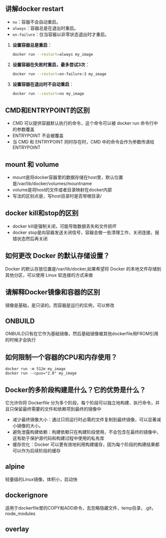 ## 讲解docker restart

- `no`：容器不会自动重启。
- `always`：容器总是在退出时重启。
- `on-failure`：仅当容器以非零状态退出时才重启。

1. **设置容器总是重启**：
   ```bash
   docker run --restart=always my_image
   ```

2. **设置容器在失败时重启，最多尝试3次**：
   ```bash
   docker run --restart=on-failure:3 my_image
   ```

3. **设置容器在退出时不自动重启**：
   ```bash
   docker run --restart=no my_image
   ```
   

## CMD和ENTRYPOINT的区别

- CMD 可以提供容器默认执行的命令，这个命令可以被 docker run 命令行中的参数覆盖
- ENTRYPOINT 不会被覆盖
- 当 CMD 和 ENTRYPOINT 同时存在时，CMD 中的命令会作为参数传递给 ENTRYPOINT

## mount 和 volume

- mount是将docker容器里的数据存储在host里，默认位置是/var/lib/docker/volumes/mountname
- volume是将host的文件或者目录映射在docker内部
- 写法的区别点是，写host目录时是否带根目录/

## docker kill和stop的区别

- docker kill是强制关闭，可能导致数据丢失和文件损坏
- docker stop是向容器发送关闭信号，容器会做一些清理工作，关闭连接，报错状态然后再关闭

## 如何更改 Docker 的默认存储设置？
Docker 的默认存放位置是/var/lib/docker,如果希望将 Docker 的本地文件存储到其他分区，可以使用 Linux 软连接的方式来做

## 请解释Docker镜像和容器的区别
镜像是基础，是只读的。而容器是运行的实例，可以修改


## ONBUILD

ONBUILD只有在它作为基础镜像，然后基础镜像被其他dockerfile用FROM引用的时候才会执行

## 如何限制一个容器的CPU和内存使用？

```shell
docker run -m 512m my_image
docker run --cpus="2.0" my_image
```


## Docker的多阶段构建是什么？它的优势是什么？

它允许你将 Dockerfile 分为多个阶段，每个阶段可以独立地构建、执行命令，并且只保留最终需要的文件和依赖项到最终的镜像中

- 减少最终镜像大小：通过只将运行时必需的文件复制到最终镜像，可以显著减小镜像的大小。 
- 避免泄露构建依赖：构建依赖只在构建阶段使用，不会包含在最终的镜像中，这有助于保护源代码和构建过程中使用的私有库
- 缓存优化：Docker 可以更有效地利用构建缓存，因为每个阶段的构建结果都可以作为后续阶段的缓存

## alpine

轻量级的Linux镜像，体积小，启动快

## dockerignore

适用于dockerfile里的COPY和ADD命令，去忽略隐藏文件，temp目录，.git，node_modules

## overlay


